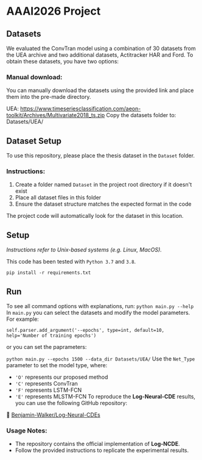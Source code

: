 # AAAI2026 Project

## Datasets
We evaluated the ConvTran model using a combination of 30 datasets from the UEA archive and two additional datasets, Actitracker HAR and Ford. To obtain these datasets, you have two options:
### Manual download:
You can manually download the datasets using the provided link and place them into the pre-made directory.

UEA: https://www.timeseriesclassification.com/aeon-toolkit/Archives/Multivariate2018_ts.zip
Copy the datasets folder to: Datasets/UEA/


## Dataset Setup

To use this repository, please place the thesis dataset in the `Dataset` folder. 

### Instructions:
1. Create a folder named `Dataset` in the project root directory if it doesn't exist
2. Place all dataset files in this folder
3. Ensure the dataset structure matches the expected format in the code

The project code will automatically look for the dataset in this location.

## Setup

_Instructions refer to Unix-based systems (e.g. Linux, MacOS)._

This code has been tested with `Python 3.7` and `3.8`.

`pip install -r requirements.txt`

## Run

To see all command options with explanations, run: `python main.py --help`
In `main.py` you can select the datasets and modify the model parameters.
For example:

`self.parser.add_argument('--epochs', type=int, default=10, help='Number of training epochs')`

or you can set the paprameters:

`python main.py --epochs 1500 --data_dir Datasets/UEA/`
Use the `Net_Type` parameter to set the model type, where:  

- `'O'` represents our proposed method  
- `'C'` represents ConvTran  
- `'F'` represents LSTM-FCN  
- `'E'` represents MLSTM-FCN
To reproduce the **Log-Neural-CDE** results, you can use the following GitHub repository:  

🔗 [Benjamin-Walker/Log-Neural-CDEs](https://github.com/Benjamin-Walker/Log-Neural-CDEs)  

### Usage Notes:  
- The repository contains the official implementation of **Log-NCDE**.  
- Follow the provided instructions to replicate the experimental results.  

